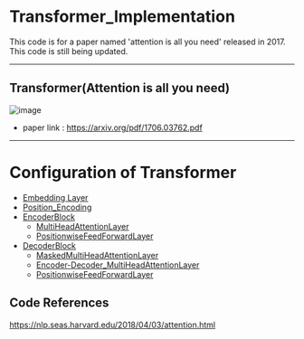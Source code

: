# Transformer_Implementation
This code is for a paper named 'attention is all you need' released in 2017. This code is still being updated.

--------------
## Transformer(Attention is all you need)

![image](https://user-images.githubusercontent.com/77087144/213610795-8e8b8aa9-82f3-4e72-8fb4-ed328dd9f993.png)

* paper link : https://arxiv.org/pdf/1706.03762.pdf
-------------------

# Configuration of Transformer
* [Embedding Layer](#Embedding_Layer)
* [Position_Encoding](#Position_Encoding)
* [EncoderBlock](#EncoderBlock)
  * [MultiHeadAttentionLayer](#MultiHeadAttentionLayer)
  * [PositionwiseFeedForwardLayer](#PositionwiseFeedForwardLayer)
* [DecoderBlock](#DecoderBlock)
  * [MaskedMultiHeadAttentionLayer](#MaskedMultiHeadAttentionLayer)
  * [Encoder-Decoder_MultiHeadAttentionLayer](#Encoder-Decoder_MultiHeadAttentionLayer)
  * [PositionwiseFeedForwardLayer](#PositionwiseFeedForwardLayer)

## Code References
https://nlp.seas.harvard.edu/2018/04/03/attention.html
